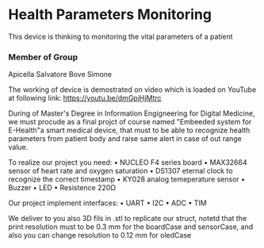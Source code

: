 # Health Parameters Monitoring
This device is thinking to monitoring the vital parameters of a patient
### Member of Group
Apicella Salvatore
Bove Simone

The working of device is demostrated on video which is loaded on YouTube at following link:
https://youtu.be/dmGpjHjMtrc

During of Master's Degree in Information Engigneering for Digital Medicine, we must procude as a final projct of course named "Embeeded system for E-Health"a smart medical device, that must to be able to recognize health parameters from patient body and raise same alert in case of out range value.

To realize our project you need:
• NUCLEO F4 series board
• MAX32664 sensor of heart rate and oxygen saturation
• DS1307 eternal clock to recognize the correct timestamp
• KY028 analog temeperature sensor
• Buzzer
• LED
• Resistence 220Ω


Our project implement interfaces:
• UART
• I2C
• ADC
• TIM

We deliver to you also 3D fils in .stl to replicate our struct, notetd that the print resolution must to be 0.3 mm for the boardCase and sensorCase, and also you can change resolution to 0.12 mm for oledCase
